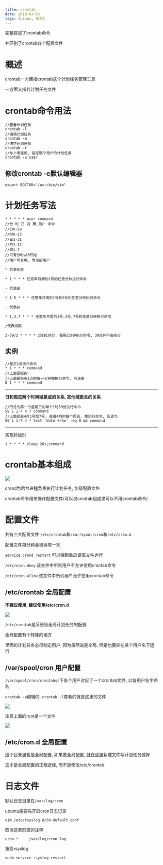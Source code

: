 ```yaml
---
title: crontab
date: 2018-03-03
tags: [Linux, 命令]
---
```


完整叙述了crontab命令

并区别了crontab各个配置文件

<!-- more -->

# 概述

crontab一方面指crontab这个计划任务管理工具

一方面又指代计划任务文件

# crontab命令用法

```
//查看计划任务
crontab -l
//编辑计划任务
crontab -e
//清空计划任务
crontab -r
//与上面连用, 指定哪个用户的计划任务
crontab -u user
```

## 修改crontab -e默认编辑器

`export EDITOR="/usr/bin/vim"`

# 计划任务写法

```
* * * * * user command
//分 时 日 月 周 用户 命令
//分0-59
//时0-23
//日1-31
//月1-12
//周1-7
//只有分时从0开始
//用户可省略, 为当前用户
```

```
* 代表任意

* 1 * * * 任意年月周的1号的任意分钟执行命令

- 代表到

* 1-5 * * * 任意年月周的1号到5号的任意分钟执行命令

, 代表并

* 1,3,7 * * * 任意年月周的1号,3号,7号的任意分钟执行命令

/代表间隔

2-39/2 * * * * 2分到39分, 每隔2分钟执行命令, 39分并不会执行
```

## 实例

```
//每天1点执行命令
* 1 * * * command
//上面是错的
//上面是每天1点的每一分钟都执行命令, 应该是
0 1 * * * command
```

---

**日和周这两个时间域是或的关系, 其他域是且的关系**

```
//四月的第一个星期日的早上1时59分执行命令
59 1 1-7 4 7 command
//上面就会4月1号至7号, 或者4月的每个周日, 都执行命令, 应该为
59 1 1-7 4 * test 'date +\%w' -eq 0 && command
```

---

实现秒级别

```
1 * * * * sleep 20s;command
```

# crontab基本组成

![](http://p1rbtn7qp.bkt.clouddn.com/18-2-1/46468834.jpg)

crond为后台进程负责执行计划任务, 加载配置文件

crontab命令用来操作配置文件(可以说crontab组成里可以不用crontab命令)

# 配置文件

共有三大配置文件
`/etc/crontab`和`/var/spool/cron`和`/etc/cron.d`

配置文件每分钟会被读取一次

`service crond restart` 可以强制重启读取文件运行

`/etc/cron.deny` 该文件中所列用户不允许使用crontab命令

`/etc/cron.allow` 该文件中所列用户允许使用crontab命令

## /etc/crontab 全局配置

**不建议使用, 建议使用/etc/cron.d**

![](http://p1rbtn7qp.bkt.clouddn.com/18-2-1/64040908.jpg)

`/etc/crontab`是系统级全局计划任务的配置

全局配置有个特殊的地方

里面的计划任务必须制定用户, 因为虽然说是全局, 但是也要挂在某个用户名下运行

## /var/spool/cron 用户配置

`/var/spool/cron/crontabs/`下各个用户对应了一个crontab文件, 以各用户名字命名

`crontab -e`编辑的, `crontab -l`查看的就是这里的文件

![](http://p1rbtn7qp.bkt.clouddn.com/18-2-1/804729.jpg)

注意上面的root是一个文件

![](http://p1rbtn7qp.bkt.clouddn.com/18-2-1/8994018.jpg)

## /etc/cron.d 全局配置

这个目录里也是全局配置, 如果要全局配置, 就在这里新建文件写计划任务就好

这才是全局配置的正规途径, 而不是修改/etc/crontab

# 日志文件

默认日志目录在`/var/log/cron`

ubuntu需要先开启cron日志记录

`vim /etc/rsyslog.d/50-default.conf`

取消这里前面的注释

`cron.*     /var/log/cron.log`

重启rsyslog

`sudo service rsyslog restart`
